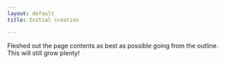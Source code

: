 ```yaml
---
layout: default
title: Initial creation

---
```


Fleshed out the page contents as best as possible going from the outline.  This
will still grow plenty!
